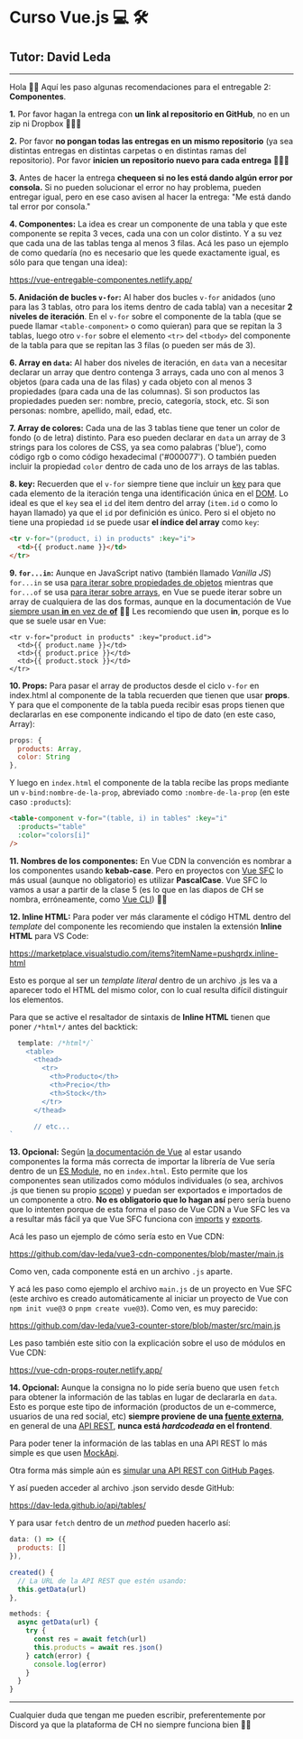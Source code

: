 # Curso Vue.js 💻️ 🛠️
## Tutor: David Leda

---

Hola 🙋‍♂️️ Aquí les paso algunas recomendaciones para el entregable 2: __Componentes__.

__1.__ Por favor hagan la entrega con __un link al repositorio en GitHub__, no en un zip ni Dropbox 🙏️🙏️🙏️

__2.__ Por favor __no pongan todas las entregas en un mismo repositorio__ (ya sea distintas entregas en distintas carpetas o en distintas ramas del repositorio). Por favor __inicien un repositorio nuevo para cada entrega__ 🙏️🙏️🙏️

__3.__ Antes de hacer la entrega __chequeen si no les está dando algún error por consola.__ Si no pueden solucionar el error no hay problema, pueden entregar igual, pero en ese caso avisen al hacer la entrega: "Me está dando tal error por consola."

__4. Componentes:__ La idea es crear un componente de una tabla y que este componente se repita 3 veces, cada una con un color distinto. Y a su vez que cada una de las tablas tenga al menos 3 filas. Acá les paso un ejemplo de como quedaría (no es necesario que les quede exactamente igual, es sólo para que tengan una idea):

<a href="https://vue-entregable-componentes.netlify.app/" target="_blank">https://vue-entregable-componentes.netlify.app/</a>

__5. Anidación de bucles `v-for`:__ Al haber dos bucles `v-for` anidados (uno para las 3 tablas, otro para los items dentro de cada tabla) van a necesitar __2 niveles de iteración__. En el `v-for` sobre el componente de la tabla (que se puede llamar `<table-component>` o como quieran) para que se repitan la 3 tablas, luego otro `v-for` sobre el elemento `<tr>` del `<tbody>` del componente de la tabla para que se repitan las 3 filas (o pueden ser más de 3).

__6. Array en `data`:__ Al haber dos niveles de iteración, en `data` van a necesitar declarar un array que dentro contenga 3 arrays, cada uno con al menos 3 objetos (para cada una de las filas) y cada objeto con al menos 3 propiedades (para cada una de las columnas). Si son productos las propiedades pueden ser: nombre, precio, categoría, stock, etc. Si son personas: nombre, apellido, mail, edad, etc.

__7. Array de colores:__ Cada una de las 3 tablas tiene que tener un color de fondo (o de letra) distinto. Para eso pueden declarar en `data` un array de 3 strings para los colores de CSS, ya sea como palabras ('blue'), como código rgb o como código hexadecimal ('#000077'). O también pueden incluir la propiedad `color` dentro de cada uno de los arrays de las tablas.

__8. key:__ Recuerden que el `v-for` siempre tiene que incluir un [key](https://es.vuejs.org/v2/guide/list.html#key) para que cada elemento de la iteración tenga una identificación única en el [DOM](https://developer.mozilla.org/es/docs/Glossary/DOM). Lo ideal es que el `key` sea el `id` del item dentro del array (`item.id` o como lo hayan llamado) ya que el `id` por definición es único. Pero si el objeto no tiene una propiedad `id` se puede usar __el índice del array__ como `key`:

```html
<tr v-for="(product, i) in products" :key="i">
  <td>{{ product.name }}</td>
</tr>
```

__9. `for...in`:__ Aunque en JavaScript nativo (también llamado _Vanilla JS_) `for...in` se usa [para iterar sobre propiedades de objetos](https://developer.mozilla.org/es/docs/Web/JavaScript/Reference/Statements/for...in) mientras que `for...of` se usa [para iterar sobre arrays](https://developer.mozilla.org/es/docs/Web/JavaScript/Reference/Statements/for...of), en Vue se puede iterar sobre un array de cualquiera de las dos formas, aunque en la documentación de Vue [siempre usan __in__ en vez de __of__](https://es.vuejs.org/v2/guide/list.html#v-for-con-un-Componente) 🤷‍♂️️ Les recomiendo que usen __in__, porque es lo que se suele usar en Vue:

```
<tr v-for="product in products" :key="product.id">
  <td>{{ product.name }}</td>
  <td>{{ product.price }}</td>
  <td>{{ product.stock }}</td>
</tr>
```

__10. Props:__ Para pasar el array de productos desde el ciclo `v-for` en index.html al componente de la tabla recuerden que tienen que usar __props__. Y para que el componente de la tabla pueda recibir esas props tienen que declararlas en ese componente indicando el tipo de dato (en este caso, Array):

```js
props: {
  products: Array,
  color: String
},
```
Y luego en `index.html` el componente de la tabla recibe las props mediante un `v-bind:nombre-de-la-prop`, abreviado como `:nombre-de-la-prop` (en este caso `:products`):

```html
<table-component v-for="(table, i) in tables" :key="i"
  :products="table"
  :color="colors[i]"
/>
```

__11. Nombres de los componentes:__ En Vue CDN la convención es nombrar a los componentes usando __kebab-case__. Pero en proyectos con [Vue SFC](https://es.vuejs.org/v2/guide/single-file-components.html) lo más usual (aunque no obligatorio) es utilizar __PascalCase__. Vue SFC lo vamos a usar a partir de la clase 5 (es lo que en las diapos de CH se nombra, erróneamente, como [Vue CLI](https://frontendlab.vercel.app/vue/vue2-vue3/#vue-cli-2-vs-vue-cli-3)) 🤦‍♂️️

__12. Inline HTML:__ Para poder ver más claramente el código HTML dentro del _template_ del componente les recomiendo que instalen la extensión __Inline HTML__ para VS Code:

https://marketplace.visualstudio.com/items?itemName=pushqrdx.inline-html

Esto es porque al ser un _template literal_ dentro de un archivo .js les va a aparecer todo el HTML del mismo color, con lo cual resulta difícil distinguir los elementos.

Para que se active el resaltador de sintaxis de __Inline HTML__ tienen que poner `/*html*/` antes del backtick:

```js
  template: /*html*/`
    <table>
      <thead>
        <tr>
          <th>Producto</th>
          <th>Precio</th>
          <th>Stock</th>
        </tr>
      </thead>

      // etc...      
`
```

__13. Opcional:__ Según [la documentación de Vue](https://vuejs.org/guide/quick-start.html#using-the-es-module-build) al estar usando componentes la forma más correcta de importar la librería de Vue sería dentro de un [ES Module](https://developer.mozilla.org/es/docs/Web/JavaScript/Guide/Modules), no en `index.html`. Esto permite que los componentes sean utilizados como módulos individuales (o sea, archivos .js que tienen su propio [scope](https://developer.mozilla.org/es/docs/Glossary/Scope)) y puedan ser exportados e importados de un componente a otro. __No es obligatorio que lo hagan así__ pero sería bueno que lo intenten porque de esta forma el paso de Vue CDN a Vue SFC les va a resultar más fácil ya que Vue SFC funciona con [imports](https://developer.mozilla.org/es/docs/Web/JavaScript/Reference/Statements/import) y [exports](https://developer.mozilla.org/es/docs/Web/JavaScript/Reference/Statements/export).

Acá les paso un ejemplo de cómo sería esto en Vue CDN:

<a href="https://github.com/dav-leda/vue3-cdn-componentes/blob/master/main.js" target="_blank">https://github.com/dav-leda/vue3-cdn-componentes/blob/master/main.js</a>

Como ven, cada componente está en un archivo `.js` aparte.

Y acá les paso como ejemplo el archivo `main.js` de un proyecto en Vue SFC (este archivo es creado automáticamente al iniciar un proyecto de Vue con `npm init vue@3` o `pnpm create vue@3`). Como ven, es muy parecido:

<a href="https://github.com/dav-leda/vue3-counter-store/blob/master/src/main.js" target="_blank">https://github.com/dav-leda/vue3-counter-store/blob/master/src/main.js</a>


Les paso también este sitio con la explicación sobre el uso de módulos en Vue CDN:

<a href="https://vue-cdn-props-router.netlify.app/" target="_blank">https://vue-cdn-props-router.netlify.app/</a>


__14. Opcional:__ Aunque la consigna no lo pide sería bueno que usen `fetch` para obtener la información de las tablas en lugar de declararla en `data`. Esto es porque este tipo de información (productos de un e-commerce, usuarios de una red social, etc) __siempre proviene de una [fuente externa](https://frontendlab.vercel.app/vue/fetch-en-vue/#usando-fetch-en-un-e-commerce)__, en general de una [API REST](https://rockcontent.com/es/blog/api-rest/), __nunca está *hardcodeada* en el frontend__.

Para poder tener la información de las tablas en una API REST lo más simple es que usen [MockApi](https://mockapi.io/).

Otra forma más simple aún es [simular una API REST con GitHub Pages](https://frontendlab.vercel.app/vue/fetch-en-vue/#simulando-una-api-rest).

Y así pueden acceder al archivo .json servido desde GitHub:

https://dav-leda.github.io/api/tables/

Y para usar `fetch` dentro de un _method_ pueden hacerlo así:

```js
data: () => ({
  products: []
}),

created() {
  // La URL de la API REST que estén usando:
  this.getData(url)
},

methods: {
  async getData(url) {
    try {
      const res = await fetch(url)
      this.products = await res.json() 
    } catch(error) {
      console.log(error)
    }
  }
}
```
<hr>

Cualquier duda que tengan me pueden escribir, preferentemente por Discord ya que la plataforma de CH no siempre funciona bien 🤷‍♂️️